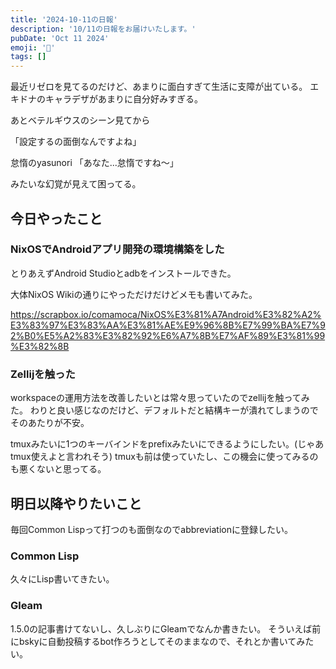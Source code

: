 ```yaml
---
title: '2024-10-11の日報'
description: '10/11の日報をお届けいたします。'
pubDate: 'Oct 11 2024'
emoji: '🦊'
tags: []
---
```


最近リゼロを見てるのだけど、あまりに面白すぎて生活に支障が出ている。
エキドナのキャラデザがあまりに自分好みすぎる。

あとベテルギウスのシーン見てから

「設定するの面倒なんですよね」

怠惰のyasunori 「あなた...怠惰ですね～」

みたいな幻覚が見えて困ってる。

## 今日やったこと

### NixOSでAndroidアプリ開発の環境構築をした

とりあえずAndroid Studioとadbをインストールできた。

大体NixOS Wikiの通りにやっただけだけどメモも書いてみた。

https://scrapbox.io/comamoca/NixOS%E3%81%A7Android%E3%82%A2%E3%83%97%E3%83%AA%E3%81%AE%E9%96%8B%E7%99%BA%E7%92%B0%E5%A2%83%E3%82%92%E6%A7%8B%E7%AF%89%E3%81%99%E3%82%8B

### Zellijを触った

workspaceの運用方法を改善したいとは常々思っていたのでzellijを触ってみた。
わりと良い感じなのだけど、デフォルトだと結構キーが潰れてしまうのでそのあたりが不安。

tmuxみたいに1つのキーバインドをprefixみたいにできるようにしたい。(じゃあtmux使えよと言われそう)
tmuxも前は使っていたし、この機会に使ってみるのも悪くないと思ってる。

## 明日以降やりたいこと

毎回Common Lispって打つのも面倒なのでabbreviationに登録したい。

### Common Lisp

久々にLisp書いてきたい。

### Gleam

1.5.0の記事書けてないし、久しぶりにGleamでなんか書きたい。
そういえば前にbskyに自動投稿するbot作ろうとしてそのままなので、それとか書いてみたい。
